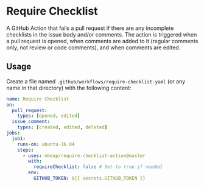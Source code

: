 # Require Checklist

A GitHub Action that fails a pull request if there are any incomplete checklists in the issue body and/or comments. The action is triggered when a pull request is opened, when  comments are added to it (regular comments only, not review or code comments), and when comments are edited.


## Usage

Create a file named `.github/workflows/require-checklist.yaml` (or any name in that directory) with the following content:

```yaml
name: Require Checklist
on:
  pull_request:
    types: [opened, edited]
  issue_comment:
    types: [created, edited, deleted]
jobs:
  job1:
    runs-on: ubuntu-16.04
    steps:
      - uses: mheap/require-checklist-action@master
        with:
          requireChecklist: false # Set to true if needed
        env:
          GITHUB_TOKEN: ${{ secrets.GITHUB_TOKEN }}
```
